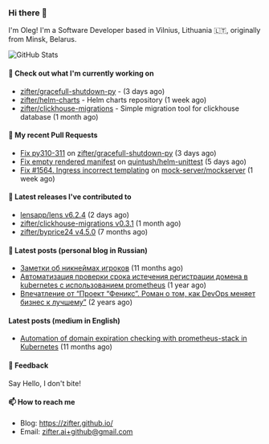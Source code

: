 ### Hi there 👋

I'm Oleg! I'm a Software Developer based in Vilnius, Lithuania 🇱🇹, originally from Minsk, Belarus.

![GitHub Stats](https://github-readme-stats.vercel.app/api?username=zifter&count_private=true&theme=tokyonight&show_icons=true)

#### 👷 Check out what I'm currently working on

- [zifter/gracefull-shutdown-py](https://github.com/zifter/gracefull-shutdown-py) -  (3 days ago)
- [zifter/helm-charts](https://github.com/zifter/helm-charts) - Helm charts repository (1 week ago)
- [zifter/clickhouse-migrations](https://github.com/zifter/clickhouse-migrations) - Simple migration tool for clickhouse database (1 month ago)

#### 🔨 My recent Pull Requests

- [Fix py310-311](https://github.com/zifter/gracefull-shutdown-py/pull/1) on [zifter/gracefull-shutdown-py](https://github.com/zifter/gracefull-shutdown-py) (3 days ago)
- [Fix empty rendered manifest](https://github.com/quintush/helm-unittest/pull/186) on [quintush/helm-unittest](https://github.com/quintush/helm-unittest) (5 days ago)
- [Fix #1564. Ingress incorrect templating](https://github.com/mock-server/mockserver/pull/1565) on [mock-server/mockserver](https://github.com/mock-server/mockserver) (1 week ago)

#### 🚀 Latest releases I've contributed to
- [lensapp/lens v6.2.4](https://github.com/lensapp/lens/releases/tag/v6.2.4) (2 days ago)
- [zifter/clickhouse-migrations v0.3.1](https://github.com/zifter/clickhouse-migrations/releases/tag/v0.3.1) (1 month ago)
- [zifter/byprice24 v4.5.0](https://github.com/zifter/byprice24/releases/tag/v4.5.0) (7 months ago)

#### 📄 Latest posts (personal blog in Russian)
- [Заметки об никнеймах игроков](https://zifter.github.io/offtopic/gamedev/2021/12/10/nicknames-in-games.html) (11 months ago)
- [Автоматизация проверки срока истечения регистрации домена в kubernetes с использованием prometheus](https://zifter.github.io/devops/2021/09/12/domain-expiration-prometheus-exporter.html) (1 year ago)
- [Впечатление от “Проект “Феникс”. Роман о том, как DevOps меняет бизнес к лучшему”](https://zifter.github.io/offtopic/2021/01/09/fenix-book-review.html) (2 years ago)

#### Latest posts (medium in English)
- [Automation of domain expiration checking with prometheus-stack in Kubernetes](https://medium.com/@olegstrokachuk/automation-of-domain-expiration-checking-with-prometheus-stack-in-kubernetes-ea4e4571f5b4?source=rss-766601af1f16------2) (11 months ago)

#### 💬 Feedback

Say Hello, I don't bite!

#### 📫 How to reach me

- Blog: https://zifter.github.io/
- Email: zifter.ai+github@gmail.com

